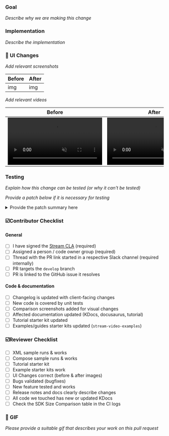 ### Goal

_Describe why we are making this change_

### Implementation

_Describe the implementation_

### 🎨 UI Changes

_Add relevant screenshots_

| Before | After |
| --- | --- |
| img | img |

_Add relevant videos_

<table>
<thead>
<tr>
<th>Before</th>
<th>After</th>
</tr>
</thead>
<tbody>
<tr>
<td>
<video src="" controls="controls" muted="muted" />
</td>
<td>
<video src="" controls="controls" muted="muted" />
</td>
</tr>
</tbody>
</table>

### Testing

_Explain how this change can be tested (or why it can't be tested)_

_Provide a patch below if it is necessary for testing_

<details>

<summary>Provide the patch summary here</summary>

```
Provide the patch code here
```

</details>


### ☑️Contributor Checklist

#### General
- [ ] I have signed the [Stream CLA](https://docs.google.com/forms/d/e/1FAIpQLScFKsKkAJI7mhCr7K9rEIOpqIDThrWxuvxnwUq2XkHyG154vQ/viewform) (required)
- [ ] Assigned a person / code owner group (required)
- [ ] Thread with the PR link started in a respective Slack channel (required internally)
- [ ] PR targets the `develop` branch
- [ ] PR is linked to the GitHub issue it resolves

#### Code & documentation
- [ ] Changelog is updated with client-facing changes
- [ ] New code is covered by unit tests
- [ ] Comparison screenshots added for visual changes
- [ ] Affected documentation updated (KDocs, docusaurus, tutorial)
- [ ] Tutorial starter kit updated
- [ ] Examples/guides starter kits updated (`stream-video-examples`)

### ☑️Reviewer Checklist
- [ ] XML sample runs & works
- [ ] Compose sample runs & works
- [ ] Tutorial starter kit
- [ ] Example starter kits work
- [ ] UI Changes correct (before & after images)
- [ ] Bugs validated (bugfixes)
- [ ] New feature tested and works
- [ ] Release notes and docs clearly describe changes
- [ ] All code we touched has new or updated KDocs
- [ ] Check the SDK Size Comparison table in the CI logs

### 🎉 GIF

_Please provide a suitable gif that describes your work on this pull request_